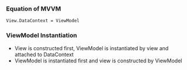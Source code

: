 ### Equation of MVVM
```
View.DataContext = ViewModel
```

### ViewModel Instantiation
* View is constructed first, ViewModel is instantiated by view and attached to DataContext
* ViewModel is instantiated first and view is constructed by ViewModel
